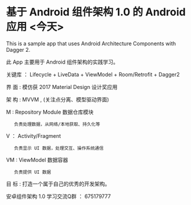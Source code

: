 
基于 Android 组件架构 1.0 的 Android 应用 <今天>
===========================================================

This is a sample app that uses Android Architecture Components with Dagger 2.

此 App 主要用于 Android 组件架构的实践学习。


关键库  ： Lifecycle + LiveData + ViewModel + Room/Retrofit + Dagger2

界  面  :  模仿获 2017 Material Design 设计奖应用 <Blinkist>

架  构  :  MVVM  ,   (关注点分离、模型驱动界面)

  M :  Repository Module 数据仓库模块

       负责处理数据，从网络/本地获取、持久化等

  V ： Activity/Fragment

       负责显示 UI 数据，处理交互、操作系统通信

 VM :  ViewModel 数据容器

       负责提供 UI 数据

目 标  :  打造一个属于自己的优秀的开发架构。


安卓组件架构 1.0 学习交流Q群 ： 675179777